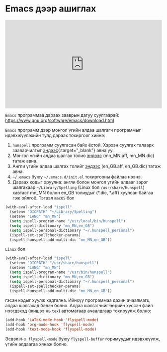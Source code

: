 # Emacs дээр ашиглах

<div style="position: relative; width: 100%; padding-bottom: 56.25%;">
   <iframe src="https://www.youtube.com/embed/6lh9cfodvbQ" frameborder="0" allow="accelerometer; autoplay; clipboard-write; encrypted-media; gyroscope; picture-in-picture" allowfullscreen style="position: absolute; top: 0; left: 0; height: 100%; width: 100%; padding-bottom:20px;"></iframe>
</div>

`Emacs` программаа дараах зааврын дагуу суулгаарай: <https://www.gnu.org/software/emacs/download.html>

`Emacs` программ дээр монгол үгийн алдаа шалгагч программыг идэвхжүүлэхийн тулд дараах тохиргоог хийнэ:

1. `hunspell` программ суулгасан байх ёстой. Хэрхэн суулгах талаарх зааварчилгыг [эндээс](https://github.com/bataak/dict-mn#hunspell-%D1%81%D1%83%D1%83%D0%BB%D0%B3%D0%B0%D1%85){:target="_blank"} авна уу.
1. Монгол үгийн алдаа шалгах толио [эндээс](https://github.com/bataak/dict-mn/blob/main/mn_MN.zip) (mn_MN.aff, mn_MN.dic) татаж авна.
1. Англи үгийн алдаа шалгах толийг [эндээс](https://github.com/LibreOffice/dictionaries/tree/master/en) (en_GB.aff, en_GB.dic) татаж авна.
1. `~/.emacs` буюу `~/.emacs.d/init.el` тохиргооны файлаа нээнэ.
1. Дараах кодыг оруулна: англи болон монгол үгийн алдааг зэрэг шалгахаар `~/Library/Spelling` (Linux бол `/usr/share/hunspell`) хавтаст mn_MN болон en_GB толиудыг (*.dic, *.aff) хуулсан байгаа гэж ойлгоё. Тэгвэл `macOS` бол

```lisp
(with-eval-after-load "ispell"
  (setenv "DICPATH" "~/Library/Spelling")
  (setenv "LANG" "mn_MN")
  (setq ispell-program-name "/usr/local/bin/hunspell")
  (setq ispell-dictionary "mn_MN,en_GB")
  (setq ispell-personal-dictionary "~/.hunspell_personal")
  (ispell-set-spellchecker-params)
  (ispell-hunspell-add-multi-dic "mn_MN,en_GB"))
```
`Linux` бол

```lisp
(with-eval-after-load "ispell"
  (setenv "DICPATH" "/usr/share/hunspell")
  (setenv "LANG" "mn_MN")
  (setq ispell-program-name "/usr/bin/hunspell")
  (setq ispell-dictionary "mn_MN,en_GB")
  (setq ispell-personal-dictionary "~/.hunspell_personal")
  (ispell-set-spellchecker-params)
  (ispell-hunspell-add-multi-dic "mn_MN,en_GB"))
```

гэсэн кодыг хуулж хадгална. Ийнхүү программаа дахин ачаалмагц алдаа шалгахад бэлэн болно. Алдаа шалгагчийг өөрийн хүссэн файл нээгдэхэд (жишээ нь `tex`) автоматаар ачаалдгаар тохируулж болно:

```lisp
(add-hook 'LaTeX-mode-hook 'flyspell-mode)
(add-hook 'org-mode-hook 'flyspell-mode)
(add-hook 'text-mode-hook 'flyspell-mode)
```

Эсвэл `M-x flyspell-mode` буюу `flyspell-buffer` горимуудыг идэвхжүүлж, үгийн алдаагаа хянаж болно.
